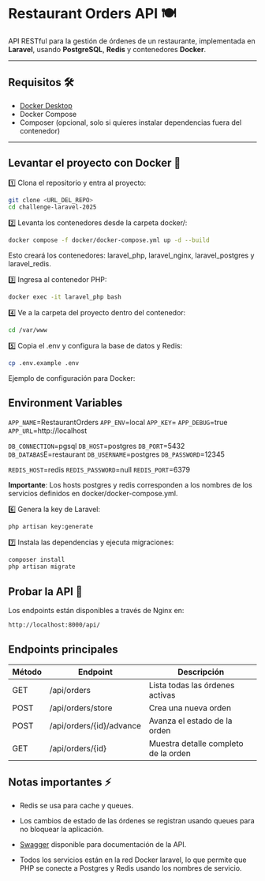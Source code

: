 # Restaurant Orders API 🍽️

API RESTful para la gestión de órdenes de un restaurante, implementada en **Laravel**, usando **PostgreSQL**, **Redis** y contenedores **Docker**.

---

## Requisitos 🛠️

- [Docker Desktop](https://www.docker.com/products/docker-desktop/)
- Docker Compose
- Composer (opcional, solo si quieres instalar dependencias fuera del contenedor)

---

## Levantar el proyecto con Docker 🚀

1️⃣ Clona el repositorio y entra al proyecto:

```bash
git clone <URL_DEL_REPO>
cd challenge-laravel-2025
```

2️⃣ Levanta los contenedores desde la carpeta docker/:


```bash
docker compose -f docker/docker-compose.yml up -d --build
```

Esto creará los contenedores: laravel_php, laravel_nginx, laravel_postgres y laravel_redis.

3️⃣ Ingresa al contenedor PHP:

```bash
docker exec -it laravel_php bash
```

4️⃣ Ve a la carpeta del proyecto dentro del contenedor:

```bash
cd /var/www
```

5️⃣ Copia el .env y configura la base de datos y Redis:

```bash
cp .env.example .env
```

Ejemplo de configuración para Docker:

## Environment Variables

`APP_NAME`=RestaurantOrders
`APP_ENV`=local
`APP_KEY`=
`APP_DEBUG`=true
`APP_URL`=http://localhost

`DB_CONNECTION`=pgsql
`DB_HOST`=postgres
`DB_PORT`=5432
`DB_DATABAS`E=restaurant
`DB_USERNAME`=postgres
`DB_PASSWORD`=12345

`REDIS_HOST`=redis
`REDIS_PASSWORD`=null
`REDIS_PORT`=6379

**Importante**: Los hosts postgres y redis corresponden a los nombres de los servicios definidos en docker/docker-compose.yml.

6️⃣ Genera la key de Laravel:

```bash
php artisan key:generate
```

7️⃣ Instala las dependencias y ejecuta migraciones:

```bash
composer install
php artisan migrate
```

## Probar la API 🧪

Los endpoints están disponibles a través de Nginx en:

```bash
http://localhost:8000/api/
```

## Endpoints principales

| Método | Endpoint                 | Descripción                          |
| ------ | ------------------------ | ------------------------------------ |
| GET    | /api/orders              | Lista todas las órdenes activas      |
| POST   | /api/orders/store        | Crea una nueva orden                 |
| POST   | /api/orders/{id}/advance | Avanza el estado de la orden         |
| GET    | /api/orders/{id}         | Muestra detalle completo de la orden |

## Notas importantes ⚡

 - Redis se usa para cache y queues.

 - Los cambios de estado de las órdenes se registran usando queues para no bloquear la aplicación.

 - [Swagger](http://localhost:8000/api/documentation) disponible para documentación de la API.

 - Todos los servicios están en la red Docker laravel, lo que permite que PHP se conecte a Postgres y Redis usando los nombres de servicio.

